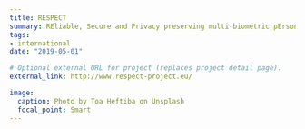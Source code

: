 ```yaml
---
title: RESPECT
summary: REliable, Secure and Privacy preserving multi-biometric pErson authentiCaTion
tags:
- international
date: "2019-05-01"

# Optional external URL for project (replaces project detail page).
external_link: http://www.respect-project.eu/

image:
  caption: Photo by Toa Heftiba on Unsplash
  focal_point: Smart
---
```

